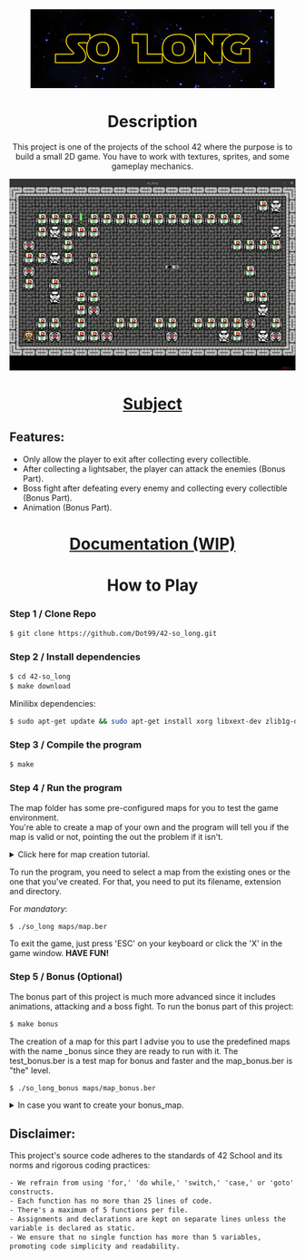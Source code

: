 <div align="center">
	<img src="documentation/logo.png" alt="logo">
</div>

<div align="center">
	<h1>Description</h1>
	<p>This project is one of the projects of the school 42 where the purpose is to build a small 2D game. You have to work with textures, sprites, and some gameplay mechanics.</p>
</div>

<div align="center">
	<img src="documentation/game.png" alt="Game Screenshot">
</div>

<div align="center">
	<h1><a href="documentation/subject.pdf">Subject</a><h2>
</div>

## Features:
- Only allow the player to exit after collecting every collectible.
- After collecting a lightsaber, the player can attack the enemies (Bonus Part).
- Boss fight after defeating every enemy and collecting every collectible (Bonus Part).
- Animation (Bonus Part).

<div align="center">
	<h1><a href="documentation/html/index.html">Documentation (WIP)</a></h1>
</div>

<div align="center">
	<h1>How to Play</h1>
</div>

### Step 1 / Clone Repo

```bash
$ git clone https://github.com/Dot99/42-so_long.git
```

### Step 2 / Install dependencies

```bash
$ cd 42-so_long
$ make download
```
Minilibx dependencies:
```bash
$ sudo apt-get update && sudo apt-get install xorg libxext-dev zlib1g-dev libbsd-dev
```

### Step 3 / Compile the program

```bash
$ make
```

### Step 4 / Run the program
The map folder has some pre-configured maps for you to test the game environment.  
You're able to create a map of your own and the program will tell you if the map is valid or not, pointing the out the problem if it isn't.  

<details>
<summary>Click here for map creation tutorial.</summary>
  
Map Rules:  
It has to be a **rectangular closed map** (walls around) and there needs to be a valid way to collect the health packs and to the exit.  
The map file extension has to be **'.ber'**.  
The map is composed by 5 elements:  
```
- '1' for walls;
- '0' for available floor;
- 'P' for Player starting position;
- 'E' for exit;
- 'C' for collectible;
```

Map example:
```
1111111111111111
1C0100000000C011
1000011111000001
1P0011E000001001
1000000000000001
1000000000000001
1111011100001001
10C0000C100000C1
1111111111111111
```
</details>

To run the program, you need to select a map from the existing ones or the one that you've created. For that, you need to put its filename, extension and directory.  
  
For *mandatory*:
```bash
$ ./so_long maps/map.ber
```

To exit the game, just press 'ESC' on your keyboard or click the 'X' in the game window. **HAVE FUN!**

### Step 5 / Bonus (Optional)

The bonus part of this project is much more advanced since it includes animations, attacking and a boss fight.
To run the bonus part of this project:

```bash
$ make bonus
```

The creation of a map for this part I advise you to use the predefined maps with the name _bonus since they are ready to run with it. The test_bonus.ber is a test map for bonus and faster and the map_bonus.ber is "the" level.

```bash
$ ./so_long_bonus maps/map_bonus.ber
```

<details>
<summary>In case you want to create your bonus_map.</summary>
  
Map Rules:  
It has to be a **rectangular closed map** (walls around) and there needs to be a valid way to collect the health packs and to the exit.  
The map file extension has to be **'.ber'**.  
The map is composed by 5 elements:  
```
- '1' for walls;
- '0' for available floor;
- 'P' for Player starting position;
- 'E' for exit;
- 'C' for collectible;
- 'X' for enemies;
- 'L' for lightsaber;
```

Map example:
```
1111111111111111
1C010000000ECE11
1000L11111000001
1P0011X000001001
100000000E000001
1000000000000001
1111011100001001
10C0000C100000C1
1111111111111111
```
</details>

## Disclaimer:
This project's source code adheres to the standards of 42 School and its norms and rigorous coding practices:
```
- We refrain from using 'for,' 'do while,' 'switch,' 'case,' or 'goto' constructs.
- Each function has no more than 25 lines of code. 
- There's a maximum of 5 functions per file.
- Assignments and declarations are kept on separate lines unless the variable is declared as static.
- We ensure that no single function has more than 5 variables, promoting code simplicity and readability.
```